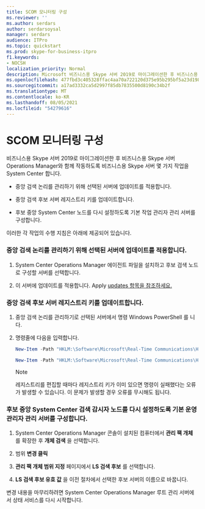 ```yaml
---
title: SCOM 모니터링 구성
ms.reviewer: ''
ms.author: serdars
author: serdarsoysal
manager: serdars
audience: ITPro
ms.topic: quickstart
ms.prod: skype-for-business-itpro
f1.keywords:
- NOCSH
localization_priority: Normal
description: Microsoft 비즈니스용 Skype 서버 2019로 마이그레이션한 후 비즈니스용 Skype 서버 Operations Manager와 함께 작동하도록 비즈니스용 Skype 서버 몇 가지 작업을 System Center 합니다.
ms.openlocfilehash: 477fbd3c405328ffac4aa70a722120d375e95b295bf5a23d19882248d1ece54e
ms.sourcegitcommit: a17ad3332ca5d2997f85db7835500d8190c34b2f
ms.translationtype: MT
ms.contentlocale: ko-KR
ms.lasthandoff: 08/05/2021
ms.locfileid: "54279616"
---
```

# <a name="configure-scom-monitoring"></a>SCOM 모니터링 구성

비즈니스용 Skype 서버 2019로 마이그레이션한 후 비즈니스용 Skype 서버 Operations Manager와 함께 작동하도록 비즈니스용 Skype 서버 몇 가지 작업을 System Center 합니다.
  
- 중앙 검색 논리를 관리하기 위해 선택된 서버에 업데이트를 적용합니다.
    
- 중앙 검색 후보 서버 레지스트리 키를 업데이트합니다.
    
- 후보 중앙 System Center 노드를 다시 설정하도록 기본 작업 관리자 관리 서버를 구성합니다.
    
이러한 각 작업의 수행 지침은 아래에 제공되어 있습니다.
  
### <a name="apply-updates-to-a-server-elected-to-manage-the-central-discovery-logic"></a>중앙 검색 논리를 관리하기 위해 선택된 서버에 업데이트를 적용합니다.

1. System Center Operations Manager 에이전트 파일을 설치하고 후보 검색 노드로 구성할 서버를 선택합니다. 
    
2. 이 서버에 업데이트를 적용합니다. Apply [updates 항목을 참조하세요.](apply-updates.md)
    
### <a name="update-the-central-discovery-candidate-server-registry-key"></a>중앙 검색 후보 서버 레지스트리 키를 업데이트합니다.

1. 중앙 검색 논리를 관리하기로 선택된 서버에서 명령 Windows PowerShell 를 니다. 
    
2. 명령줄에 다음을 입력합니다.
    
   ```PowerShell
   New-Item -Path "HKLM:\Software\Microsoft\Real-Time Communications\Health"
   ```

   ```PowerShell
   New-Item -Path "HKLM:\Software\Microsoft\Real-Time Communications\Health\CentralDiscoveryCandidate"
   ```

    > [!NOTE]
    > 레지스트리를 편집할 때마다 레지스트리 키가 이미 있으면 명령이 실패했다는 오류가 발생할 수 있습니다. 이 문제가 발생할 경우 오류를 무시해도 됩니다. 
  
### <a name="configure-your-primary-system-center-operations-manager-management-server-to-override-the-candidate-central-discovery-watcher-node"></a>후보 중앙 System Center 검색 감시자 노드를 다시 설정하도록 기본 운영 관리자 관리 서버를 구성합니다.

1. System Center Operations Manager 콘솔이 설치된 컴퓨터에서 **관리 팩 개체** 를 확장한 후 **개체 검색** 을 선택합니다.
    
2. 범위 **변경 클릭**
    
3. **관리 팩 개체 범위 지정** 페이지에서 **LS 검색 후보** 를 선택합니다.
    
4. **LS 검색 후보 유효 값** 을 이전 절차에서 선택한 후보 서버의 이름으로 바꿉니다. 
    
변경 내용을 마무리하려면 System Center Operations Manager 루트 관리 서버에서 상태 서비스를 다시 시작합니다.
  


